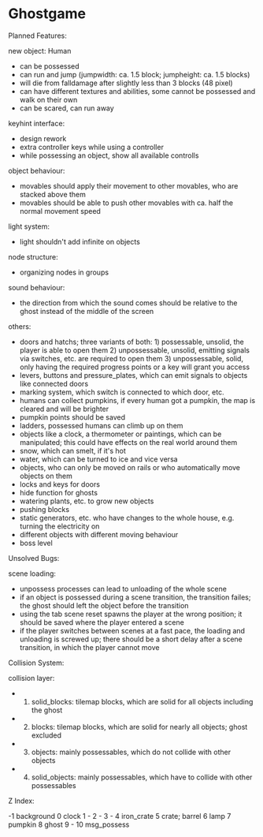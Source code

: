 # Ghostgame

Planned Features:

new object: Human
- can be possessed
- can run and jump (jumpwidth: ca. 1.5 block; jumpheight: ca. 1.5 blocks)
- will die from falldamage after slightly less than 3 blocks (48 pixel)
- can have different textures and abilities, some cannot be possessed and walk on their own
- can be scared, can run away

keyhint interface:
- design rework
- extra controller keys while using a controller
- while possessing an object, show all available controlls

object behaviour:
- movables should apply their movement to other movables, who are stacked above them
- movables should be able to push other movables with ca. half the normal movement speed

light system:
- light shouldn't add infinite on objects

node structure:
- organizing nodes in groups

sound behaviour:
- the direction from which the sound comes should be relative to the ghost instead of the middle of the screen

others:
- doors and hatchs; three variants of both: 1) possessable, unsolid, the player is able to open them
											2) unpossessable, unsolid, emitting signals via switches, etc. are required to open them
											3) unpossessable, solid, only having the required progress points or a key will grant you access
- levers, buttons and pressure_plates, which can emit signals to objects like connected doors
- marking system, which switch is connected to which door, etc.
- humans can collect pumpkins, if every human got a pumpkin, the map is cleared and will be brighter
- pumpkin points should be saved
- ladders, possessed humans can climb up on them
- objects like a clock, a thermometer or paintings, which can be manipulated; this could have effects on the real world around them
- snow, which can smelt, if it's hot
- water, which can be turned to ice and vice versa
- objects, who can only be moved on rails or who automatically move objects on them 
- locks and keys for doors
- hide function for ghosts
- watering plants, etc. to grow new objects
- pushing blocks
- static generators, etc. who have changes to the whole house, e.g. turning the electricity on
- different objects with different moving behaviour 
- boss level

Unsolved Bugs:

scene loading:
- unpossess processes can lead to unloading of the whole scene
- if an object is possessed during a scene transition, the transition failes; the ghost should left the object before the transition
- using the tab scene reset spawns the player at the wrong position; it should be saved where the player entered a scene
- if the player switches between scenes at a fast pace, the loading and unloading is screwed up; there should be a short delay after a scene transition, in which the player cannot move


Collision System:

collision layer:
- 1) solid_blocks: tilemap blocks, which are solid for all objects including the ghost
- 2) blocks: tilemap blocks, which are solid for nearly all objects; ghost excluded
- 3) objects: mainly possessables, which do not collide with other objects
- 4) solid_objects: mainly possessables, which have to collide with other possessables


Z Index:

-1	background
0	clock
1	-
2	-
3	-
4	iron_crate
5	crate; barrel
6	lamp
7	pumpkin
8	ghost
9	-
10	msg_possess
